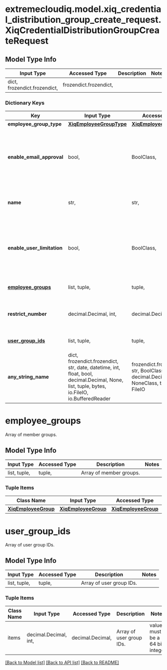 # extremecloudiq.model.xiq_credential_distribution_group_create_request.XiqCredentialDistributionGroupCreateRequest

## Model Type Info
Input Type | Accessed Type | Description | Notes
------------ | ------------- | ------------- | -------------
dict, frozendict.frozendict,  | frozendict.frozendict,  |  | 

### Dictionary Keys
Key | Input Type | Accessed Type | Description | Notes
------------ | ------------- | ------------- | ------------- | -------------
**employee_group_type** | [**XiqEmployeeGroupType**](XiqEmployeeGroupType.md) | [**XiqEmployeeGroupType**](XiqEmployeeGroupType.md) |  | 
**enable_email_approval** | bool,  | BoolClass,  | Flag indicating whether email approval is enabled (true) or disabled (false). | 
**name** | str,  | str,  | Name of the credential distribution group. | 
**enable_user_limitation** | bool,  | BoolClass,  | Flag indicating whether user limitation is enabled (true) or disabled (false). | 
**[employee_groups](#employee_groups)** | list, tuple,  | tuple,  | Array of member groups. | [optional] 
**restrict_number** | decimal.Decimal, int,  | decimal.Decimal,  | Number restriction. | [optional] value must be a 32 bit integer
**[user_group_ids](#user_group_ids)** | list, tuple,  | tuple,  | Array of user group IDs. | [optional] 
**any_string_name** | dict, frozendict.frozendict, str, date, datetime, int, float, bool, decimal.Decimal, None, list, tuple, bytes, io.FileIO, io.BufferedReader | frozendict.frozendict, str, BoolClass, decimal.Decimal, NoneClass, tuple, bytes, FileIO | any string name can be used but the value must be the correct type | [optional]

# employee_groups

Array of member groups.

## Model Type Info
Input Type | Accessed Type | Description | Notes
------------ | ------------- | ------------- | -------------
list, tuple,  | tuple,  | Array of member groups. | 

### Tuple Items
Class Name | Input Type | Accessed Type | Description | Notes
------------- | ------------- | ------------- | ------------- | -------------
[**XiqEmployeeGroup**](XiqEmployeeGroup.md) | [**XiqEmployeeGroup**](XiqEmployeeGroup.md) | [**XiqEmployeeGroup**](XiqEmployeeGroup.md) |  | 

# user_group_ids

Array of user group IDs.

## Model Type Info
Input Type | Accessed Type | Description | Notes
------------ | ------------- | ------------- | -------------
list, tuple,  | tuple,  | Array of user group IDs. | 

### Tuple Items
Class Name | Input Type | Accessed Type | Description | Notes
------------- | ------------- | ------------- | ------------- | -------------
items | decimal.Decimal, int,  | decimal.Decimal,  | Array of user group IDs. | value must be a 64 bit integer

[[Back to Model list]](../../README.md#documentation-for-models) [[Back to API list]](../../README.md#documentation-for-api-endpoints) [[Back to README]](../../README.md)

